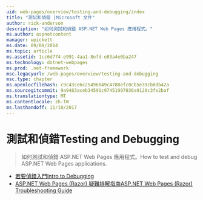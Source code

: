 ```yaml
---
uid: web-pages/overview/testing-and-debugging/index
title: "測試和偵錯 |Microsoft 文件"
author: rick-anderson
description: "如何測試和偵錯 ASP.NET Web Pages 應用程式。"
ms.author: aspnetcontent
manager: wpickett
ms.date: 09/08/2014
ms.topic: article
ms.assetid: 1cc6d774-e991-4aa1-8efd-e83a4e0ba247
ms.technology: dotnet-webpages
ms.prod: .net-framework
msc.legacyurl: /web-pages/overview/testing-and-debugging
msc.type: chapter
ms.openlocfilehash: c9c43ce6c25496049c4788efc0cb5e39cb0db42a
ms.sourcegitcommit: 9a9483aceb34591c97451997036a9120c3fe2baf
ms.translationtype: MT
ms.contentlocale: zh-TW
ms.lasthandoff: 11/10/2017
---
```

<a name="testing-and-debugging"></a><span data-ttu-id="b90ee-103">測試和偵錯</span><span class="sxs-lookup"><span data-stu-id="b90ee-103">Testing and Debugging</span></span>
====================
> <span data-ttu-id="b90ee-104">如何測試和偵錯 ASP.NET Web Pages 應用程式。</span><span class="sxs-lookup"><span data-stu-id="b90ee-104">How to test and debug ASP.NET Web Pages applications.</span></span>


- [<span data-ttu-id="b90ee-105">若要偵錯入門</span><span class="sxs-lookup"><span data-stu-id="b90ee-105">Intro to Debugging</span></span>](introduction-to-debugging.md)
- [<span data-ttu-id="b90ee-106">ASP.NET Web Pages (Razor) 疑難排解指南</span><span class="sxs-lookup"><span data-stu-id="b90ee-106">ASP.NET Web Pages (Razor) Troubleshooting Guide</span></span>](aspnet-web-pages-razor-troubleshooting-guide.md)
